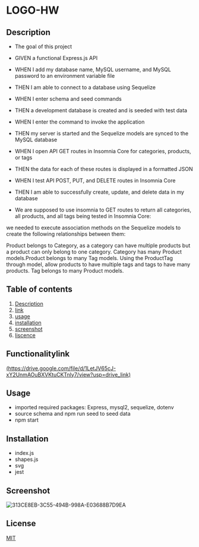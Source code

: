 # LOGO-HW


## Description

- The goal of this project
- GIVEN a functional Express.js API
- WHEN I add my database name, MySQL username, and MySQL password to an environment variable file
- THEN I am able to connect to a database using Sequelize
- WHEN I enter schema and seed commands
- THEN a development database is created and is seeded with test data
- WHEN I enter the command to invoke the application
- THEN my server is started and the Sequelize models are synced to the MySQL database
- WHEN I open API GET routes in Insomnia Core for categories, products, or tags
- THEN the data for each of these routes is displayed in a formatted JSON
- WHEN I test API POST, PUT, and DELETE routes in Insomnia Core
- THEN I am able to successfully create, update, and delete data in my database

- We are supposed to use insomnia to GET routes to return all categories, all products, and all tags being tested in Insomnia Core:


we needed to execute association methods on the Sequelize models to create the following relationships between them:

Product belongs to Category, as a category can have multiple products but a product can only belong to one category.
Category has many Product models.Product belongs to many Tag models. Using the ProductTag through model, allow products to have multiple tags and tags to have many products. Tag belongs to many Product models.


  ## Table of contents

1. [ Description ](#Description)
2. [ link ](#Functionalitylink)
3. [ usage ](#Usage)
4. [ installation ](#Installation)
5. [ screenshot ](#Screenshot)
6. [ liscence ](#License)

## Functionalitylink


[(https://drive.google.com/file/d/1LetJV65cJ-xY2UnmAOuBXVKtuCKTnly7/view?usp=drive_link)
](https://drive.google.com/file/d/1RIAo2CLrrrBBB3io3152lLDjrNf0wIno/view?usp=drive_link)

## Usage
 - imported required packages: Express, mysql2, sequelize, dotenv
 - source schema and npm run seed to seed data
 - npm start

## Installation 
- index.js
- shapes.js
- svg
- jest

## Screenshot 


![313CE8EB-3C55-494B-998A-E03688B7D9EA](https://github.com/elixit/logo-hw/assets/63372291/d58dbab0-89e7-4dc3-8833-2561c749c05c)

## License

[MIT](https://choosealicense.com/licenses/mit/)

